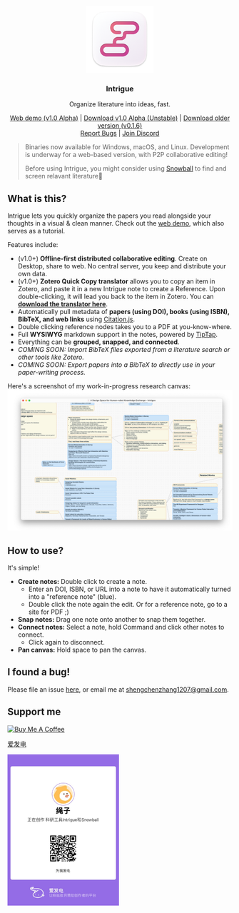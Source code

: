 <p align="center" style="pointer-events: none;">
  <img src="./build/icons/128x128@2x.png" width="150px">
</p>
<h3 align="center">Intrigue</h3>
<p align="center">Organize literature into ideas, fast.</p>
<p align="center">
  <a href="https://intrigue-app.github.io/?document=tutorial">Web demo (v1.0 Alpha)</a> | 
  <a href="https://github.com/shaunabanana/intrigue/releases/tag/v1.0.0-alpha">Download v1.0 Alpha (Unstable)</a> | 
  <a href="https://github.com/shaunabanana/intrigue/releases/tag/v0.1.6">Download older version (v0.1.6)</a>
  <br />
  <a href="https://github.com/shaunabanana/intrigue/issues">Report Bugs</a> | 
  <a href="https://discord.gg/PEVwFEmf7P">Join Discord</a>
</p>

> Binaries now available for Windows, macOS, and Linux. Development is underway for a web-based version, with P2P collaborative editing!
> 
> Before using Intrigue, you might consider using [Snowball](https://github.com/shaunabanana/snowball) to find and screen relavant literature🔎

## What is this?
Intrigue lets you quickly organize the papers you read alongside your thoughts in a visual & clean manner.
Check out the [web demo](https://intrigue-app.github.io/?document=PC7uDb6ubL7f6CRwvJfsx), which also serves as a tutorial.

Features include:
* (v1.0+) **Offline-first distributed collaborative editing**. Create on Desktop, share to web. No central server, you keep and distribute your own data.
* (v1.0+) **Zotero Quick Copy translator** allows you to copy an item in Zotero, and paste it in a new Intrigue note to create a Reference. Upon double-clicking, it will lead you back to the item in Zotero. You can [**download the translator here**](https://github.com/shaunabanana/intrigue/releases/download/v1.0.0-alpha/Intrigue.js).
* Automatically pull metadata of **papers (using DOI), books (using ISBN), BibTeX, and web links** using [Citation.js](https://citation.js.org).
* Double clicking reference nodes takes you to a PDF at you-know-where.
* Full **WYSIWYG** markdown support in the notes, powered by [TipTap](https://www.tiptap.dev).
* Everything can be **grouped, snapped, and connected**.
* _COMING SOON: Import BibTeX files exported from a literature search or other tools like Zotero._
* _COMING SOON: Export papers into a BibTeX to directly use in your paper-writing process._

Here's a screenshot of my work-in-progress research canvas:
![A screenshot of the app.](./assets/screenshot.png)

## How to use?
It's simple!
* **Create notes:** Double click to create a note.
  * Enter an DOI, ISBN, or URL into a note to have it automatically turned into a "reference note" (blue).
  * Double click the note again the edit. Or for a reference note, go to a site for PDF ;)
* **Snap notes:** Drag one note onto another to snap them together.
* **Connect notes:** Select a note, hold Command and click other notes to connect.
  * Click again to disconnect.
* **Pan canvas:** Hold space to pan the canvas.

## I found a bug!
Please file an issue [here](https://github.com/shaunabanana/intrigue/issues), or email me at shengchenzhang1207@gmail.com.

## Support me
<a href="https://www.buymeacoffee.com/shengchen" target="_blank"><img src="https://cdn.buymeacoffee.com/buttons/default-orange.png" alt="Buy Me A Coffee" height="41" width="174"></a>

[爱发电](https://afdian.net/@shaunabanana)

<img width="250" src="./assets/afdian.jpg" alt="Logo">
